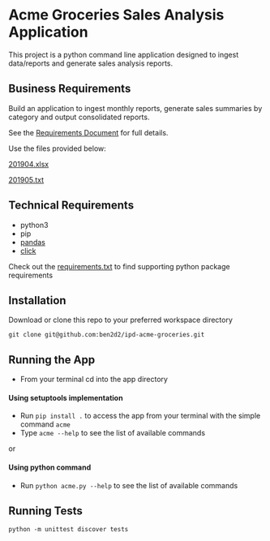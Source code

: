 # Acme Groceries Sales Analysis Application
This project is a python command line application designed to ingest data/reports and generate sales analysis reports.

## Business Requirements
Build an application to ingest monthly reports, generate sales summaries by category and output consolidated reports.

See the [Requirements Document](description.pdf) for full details.

Use the files provided below:

[201904.xlsx](https://github.com/ben2d2/ipd-acme-groceries/blob/master/data/201904.xlsx)

[201905.txt](https://github.com/ben2d2/ipd-acme-groceries/blob/master/data/201905.txt)

## Technical Requirements
- python3
- pip
- [pandas](https://pandas.pydata.org/)
- [click](https://click.palletsprojects.com/en/7.x/)

Check out the [requirements.txt](requirements.txt) to find supporting python package requirements

## Installation
Download or clone this repo to your preferred workspace directory

`git clone git@github.com:ben2d2/ipd-acme-groceries.git`

## Running the App
- From your terminal cd into the app directory

#### Using setuptools implementation
- Run `pip install .` to access the app from your terminal with the simple command `acme`
- Type `acme --help` to see the list of available commands

or

#### Using python command
- Run `python acme.py --help` to see the list of available commands

## Running Tests
`python -m unittest discover tests`